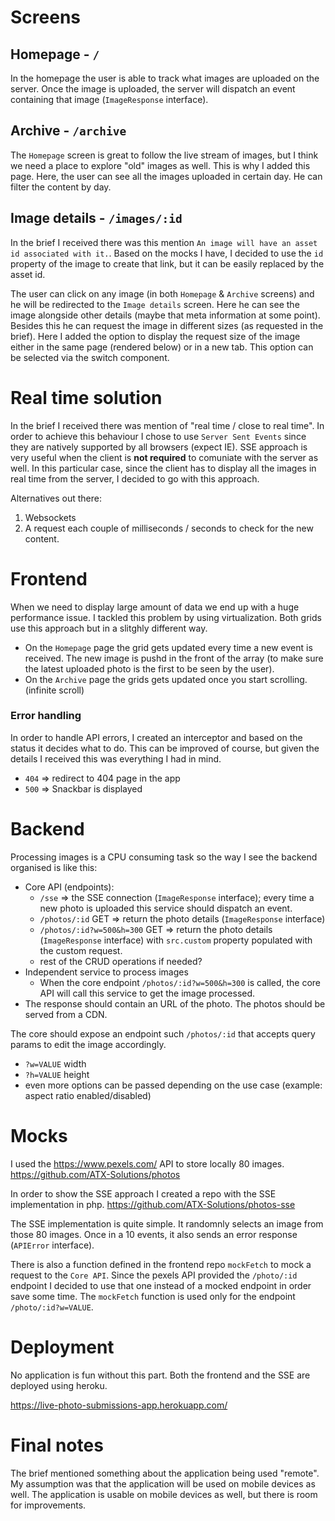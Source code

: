 # Screens

## Homepage - `/`

In the homepage the user is able to track what images are uploaded on the server. Once the image is uploaded, the server will dispatch an event containing that image (`ImageResponse` interface).

## Archive - `/archive`

The `Homepage` screen is great to follow the live stream of images, but I think we need a place to explore "old" images as well. This is why I added this page. Here, the user can see all the images uploaded in certain day. He can filter the content by day.

## Image details - `/images/:id`

In the brief I received there was this mention `An image will have an asset id associated with it.`. Based on the mocks I have, I decided to use the `id` property of the image to create that link, but it can be easily replaced by the asset id.

The user can click on any image (in both `Homepage` & `Archive` screens) and he will be redirected to the `Image details` screen. Here he can see the image alongside other details (maybe that meta information at some point).
Besides this he can request the image in different sizes (as requested in the brief). Here I added the option to display the request size of the image either in the same page (rendered below) or in a new tab. This option can be selected via the switch component.

# Real time solution

In the brief I received there was mention of "real time / close to real time". In order to achieve this behaviour I chose to use `Server Sent Events` since they are natively supported by all browsers (expect IE). SSE approach is very useful when the client is **not required** to comuniate with the server as well. In this particular case, since the client has to display all the images in real time from the server, I decided to go with this approach.

Alternatives out there:

1. Websockets
2. A request each couple of milliseconds / seconds to check for the new content.

# Frontend

When we need to display large amount of data we end up with a huge performance issue. I tackled this problem by using virtualization. Both grids use this approach but in a slitghly different way.

-   On the `Homepage` page the grid gets updated every time a new event is received. The new image is pushd in the front of the array (to make sure the latest uploaded photo is the first to be seen by the user).
-   On the `Archive` page the grids gets updated once you start scrolling. (infinite scroll)

### Error handling

In order to handle API errors, I created an interceptor and based on the status it decides what to do. This can be improved of course, but given the details I received this was everything I had in mind.

-   `404` => redirect to 404 page in the app
-   `500` => Snackbar is displayed

# Backend

Processing images is a CPU consuming task so the way I see the backend organised is like this:

-   Core API (endpoints):
    -   `/sse` => the SSE connection (`ImageResponse` interface); every time a new photo is uploaded this service should dispatch an event.
    -   `/photos/:id` GET => return the photo details (`ImageResponse` interface)
    -   `/photos/:id?w=500&h=300` GET => return the photo details (`ImageResponse` interface) with `src.custom` property populated with the custom request.
    -   rest of the CRUD operations if needed?
-   Independent service to process images
    -   When the core endpoint `/photos/:id?w=500&h=300` is called, the core API will call this service to get the image processed.
-   The response should contain an URL of the photo. The photos should be served from a CDN.

The core should expose an endpoint such `/photos/:id` that accepts query params to edit the image accordingly.

-   `?w=VALUE` width
-   `?h=VALUE` height
-   even more options can be passed depending on the use case (example: aspect ratio enabled/disabled)

# Mocks

I used the https://www.pexels.com/ API to store locally 80 images. https://github.com/ATX-Solutions/photos

In order to show the SSE approach I created a repo with the SSE implementation in php. https://github.com/ATX-Solutions/photos-sse

The SSE implementation is quite simple. It randomnly selects an image from those 80 images. Once in a 10 events, it also sends an error response (`APIError` interface).

There is also a function defined in the frontend repo `mockFetch` to mock a request to the `Core API`. Since the pexels API provided the `/photo/:id` endpoint I decided to use that one instead of a mocked endpoint in order save some time. The `mockFetch` function is used only for the endpoint `/photo/:id?w=VALUE`.

# Deployment

No application is fun without this part. Both the frontend and the SSE are deployed using heroku.

https://live-photo-submissions-app.herokuapp.com/

# Final notes

The brief mentioned something about the application being used "remote". My assumption was that the application will be used on mobile devices as well. The application is usable on mobile devices as well, but there is room for improvements.
